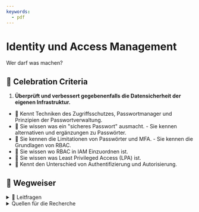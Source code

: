 ```yaml
---
keywords:
  - pdf
---
```


# Identity und Access Management

Wer darf was machen?

## 🎉 Celebration Criteria

1. **Überprüft und verbessert gegebenenfalls die Datensicherheit der eigenen
   Infrastruktur.**

- :dart: Kennt Techniken des Zugriffsschutzes, Passwortmanager und Prinzipien
  der Passwortverwaltung.
- :dart: Sie wissen was ein "sicheres Passwort" ausmacht. - Sie kennen
  alternativen und ergänzungen zu Passwörter.
- :dart: Sie kennen die Limitationen von Passwörter und MFA. - Sie kennen die
  Grundlagen von RBAC.
- :dart: Sie wissen wo RBAC in IAM Einzuordnen ist.
- :dart: Sie wissen was Least Privileged Access (LPA) ist.
- :dart: Kennt den Unterschied von Authentifizierung und Autorisierung.

## :compass: Wegweiser

<details>
  <summary>🤔 Leitfragen</summary>

- Was ist IAM?
- Was ist Authentifizierung?
- Was ist Autorisierung?
- Was ist ein Sicher Passwort ?
- Was ist sind die grenzen von Passwörter?
- Welche Modernen Auth Methoden gibt es? (MFA, Passkey, Biometrische Daten,
  etc..)
- Wie kann ein Passwort sicher Aufbewahrt werden?
- Wie sieht das mit Post Quanten Kryptographie aus?
- Was ist Least Privileged Access (LPA)?
- Was sind gute Grundsätze für eine Berechtigungskonzept?
- Was ist RBAC und wie ist es in IAM Einzuordnen?
- ...

</details>

<details>
  <summary>Quellen für die Recherche</summary>

- [**ComputerWeekly.de:** Identity Access Management (IAM) -Systeme](https://www.computerweekly.com/de/definition/Identity-Access-Management-IAM-Systeme)
- [**Microsoft** Was ist Identity & Access Management (IAM)?](https://www.microsoft.com/de-de/security/business/security-101/what-is-identity-access-management-iam)
- [**Okta:** Vergleich von Authentifizierung und Autorisierung](https://www.okta.com/de/identity-101/authentication-vs-authorization/#:~:text=Durch%20Authentifizierung%20wird%20best%C3%A4tigt%2C%20dass,Erlaubnis%20erhalten%2C%20auf%20Ressourcen%20zuzugreifen.)
- [**auth0:** Authentication vs. Authorization](https://auth0.com/docs/get-started/identity-fundamentals/authentication-and-authorization)
- [**CH Admin bit:** How To Choose a Strong Password](https://www.bit.admin.ch/bit/de/home/dokumentation/kundenzeitschrift-eisbrecher/eisbrecher-archiv/kundenzeitschrift-eisbrecher-ausgabe-75/self-service.html)
- [**TechTarget:** strong password](https://www.techtarget.com/searchenterprisedesktop/definition/strong-password)
- [**Boston University:** How To Choose a Strong Password](https://www.bu.edu/tech/support/information-security/security-for-everyone/how-to-choose-a-strong-password/)
- [**tools4ever** Was ist Multi-Faktor-Authentifizierung?](https://www.tools4ever.de/glossar/was-ist-multi-faktor-authentifizierung/)
- [**securityinsider** Was ist Multi-Faktor-Authentifizierung (MFA)?](https://security-insider.de/was-ist-multi-faktor-authentifizierung-mfa-a-631486/)
- [**ionos:** Role Based Access Control (RBAC): Wie funktioniert die rollenbasierte Zugriffskontrolle?](https://www.ionos.de/digitalguide/server/sicherheit/was-ist-role-based-access-control-rbac/)
- [**youtube.com:** Role-Based Access Control (RBAC) Explained: How it works and when to use it](https://www.youtube.com/watch?v=4Uya_I_Oxjk)
- [**microsoft:** Azure Role-Based Access Control, Azure RBAC)?](https://learn.microsoft.com/de-de/azure/role-based-access-control/overview)

</details>
